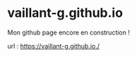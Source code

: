 # vaillant-g.github.io

Mon github page encore en construction !

url : https://vaillant-g.github.io./
